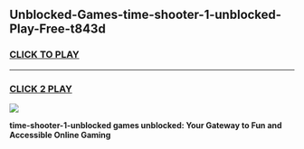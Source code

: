 
## Unblocked-Games-time-shooter-1-unblocked-Play-Free-t843d
<h3>
<a href="https://premium76.site?title=time-shooter-1-unblocked&ref=23A">CLICK TO PLAY</a></h3>
<hr>

<h3>
<a href="https://premium76.site?title=time-shooter-1-unblocked&ref=23A">CLICK 2 PLAY</a>
  
</h3>

<a href="https://premium76.site?title=time-shooter-1-unblocked&ref=23A"><img src="https://clearcache.store/games.png"></a>


**time-shooter-1-unblocked games unblocked: Your Gateway to Fun and Accessible Online Gaming**
